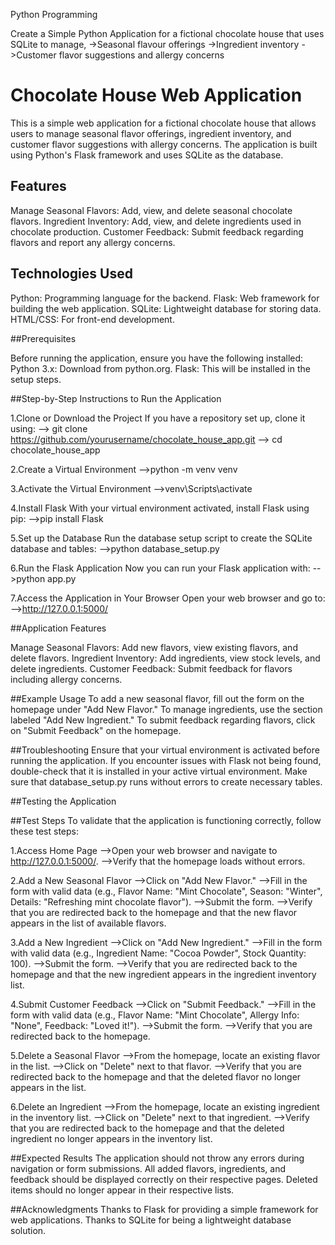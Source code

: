 Python Programming

Create a Simple Python Application for a fictional chocolate house that uses SQLite to manage,
->Seasonal flavour offerings
->Ingredient inventory
->Customer flavor suggestions and allergy concerns

# Chocolate House Web Application

This is a simple web application for a fictional chocolate house that allows users to manage seasonal flavor offerings, ingredient inventory, and customer flavor suggestions with allergy concerns. The application is built using Python's Flask framework and uses SQLite as the database.

## Features

Manage Seasonal Flavors: Add, view, and delete seasonal chocolate flavors.
Ingredient Inventory: Add, view, and delete ingredients used in chocolate production.
Customer Feedback: Submit feedback regarding flavors and report any allergy concerns.

## Technologies Used

Python: Programming language for the backend.
Flask: Web framework for building the web application.
SQLite: Lightweight database for storing data.
HTML/CSS: For front-end development.

##Prerequisites

Before running the application, ensure you have the following installed:
Python 3.x: Download from python.org.
Flask: This will be installed in the setup steps.

##Step-by-Step Instructions to Run the Application

1.Clone or Download the Project
If you have a repository set up, clone it using:
--> git clone https://github.com/yourusername/chocolate_house_app.git
--> cd chocolate_house_app

2.Create a Virtual Environment
-->python -m venv venv

3.Activate the Virtual Environment
-->venv\Scripts\activate

4.Install Flask
With your virtual environment activated, install Flask using pip:
-->pip install Flask

5.Set up the Database
Run the database setup script to create the SQLite database and tables:
-->python database_setup.py

6.Run the Flask Application
Now you can run your Flask application with:
-->python app.py

7.Access the Application in Your Browser
Open your web browser and go to:
-->http://127.0.0.1:5000/

##Application Features

Manage Seasonal Flavors: Add new flavors, view existing flavors, and delete flavors.
Ingredient Inventory: Add ingredients, view stock levels, and delete ingredients.
Customer Feedback: Submit feedback for flavors including allergy concerns.

##Example Usage
To add a new seasonal flavor, fill out the form on the homepage under "Add New Flavor."
To manage ingredients, use the section labeled "Add New Ingredient."
To submit feedback regarding flavors, click on "Submit Feedback" on the homepage.

##Troubleshooting
Ensure that your virtual environment is activated before running the application.
If you encounter issues with Flask not being found, double-check that it is installed in your active virtual environment.
Make sure that database_setup.py runs without errors to create necessary tables.

##Testing the Application

##Test Steps
To validate that the application is functioning correctly, follow these test steps:

1.Access Home Page
-->Open your web browser and navigate to http://127.0.0.1:5000/.
-->Verify that the homepage loads without errors.

2.Add a New Seasonal Flavor
-->Click on "Add New Flavor."
-->Fill in the form with valid data (e.g., Flavor Name: "Mint Chocolate", Season: "Winter", Details: "Refreshing mint chocolate flavor").
-->Submit the form.
-->Verify that you are redirected back to the homepage and that the new flavor appears in the list of available flavors.

3.Add a New Ingredient
-->Click on "Add New Ingredient."
-->Fill in the form with valid data (e.g., Ingredient Name: "Cocoa Powder", Stock Quantity: 100).
-->Submit the form.
-->Verify that you are redirected back to the homepage and that the new ingredient appears in the ingredient inventory list.

4.Submit Customer Feedback
-->Click on "Submit Feedback."
-->Fill in the form with valid data (e.g., Flavor Name: "Mint Chocolate", Allergy Info: "None", Feedback: "Loved it!").
-->Submit the form.
-->Verify that you are redirected back to the homepage.

5.Delete a Seasonal Flavor
-->From the homepage, locate an existing flavor in the list.
-->Click on "Delete" next to that flavor.
-->Verify that you are redirected back to the homepage and that the deleted flavor no longer appears in the list.

6.Delete an Ingredient
-->From the homepage, locate an existing ingredient in the inventory list.
-->Click on "Delete" next to that ingredient.
-->Verify that you are redirected back to the homepage and that the deleted ingredient no longer appears in the inventory list.

##Expected Results
The application should not throw any errors during navigation or form submissions.
All added flavors, ingredients, and feedback should be displayed correctly on their respective pages.
Deleted items should no longer appear in their respective lists.

##Acknowledgments
Thanks to Flask for providing a simple framework for web applications.
Thanks to SQLite for being a lightweight database solution.

